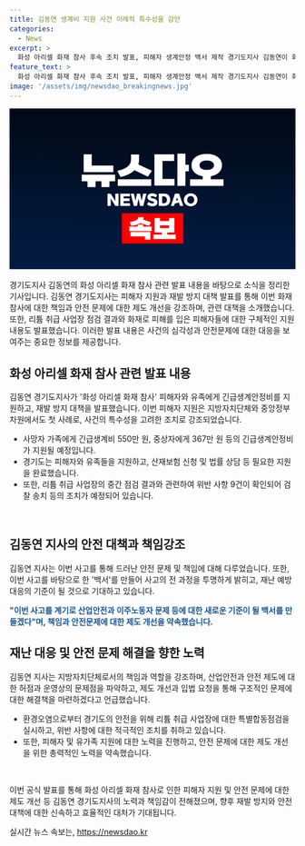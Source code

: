 ```yaml
---
title: 김동연 생계비 지원 사건 이례적 특수성을 감안
categories:
  - News
excerpt: >
  화성 아리셀 화재 참사 후속 조치 발표, 피해자 생계안정 백서 제작 경기도지사 김동연이 화성 아리셀 화재 참사 피해자를 위해 긴급생계안정비를 지원하는 첫 사례를 발표했다. 이러한 특수한 상황을 고려하여 긴급 지원을 결정하고, 피해자들의 어려움을 고려한 조치를 취했다. 또한, 사고 과정을 투명하게 밝히고 재발 방지를 위한 백서를 만들기로 하였다. 이를 통해 안전한 환경 조성 및 재난 대응 지침을 개선하고자 한다. 또한, 리튬 취급 사업장 점검 결과와 관련하여 위반 사항에 대한 검찰 송치 등의 조치도 발표되었다. 김 지사는 재발 방지 백서를 통해 신속하고 효율적인 대처를 약속하였으며, 지자체 내 이민사회국을 신설하여 다문화가정에 대한 종합적인 계획을 추진할 것이라고 강조했다.
feature_text: >
  화성 아리셀 화재 참사 후속 조치 발표, 피해자 생계안정 백서 제작 경기도지사 김동연이 화성 아리셀 화재 참사 피해자를 위해 긴급생계안정비를 지원하는 첫 사례를 발표했다. 이러한 특수한 상황을 고려하여 긴급 지원을 결정하고, 피해자들의 어려움을 고려한 조치를 취했다. 또한, 사고 과정을 투명하게 밝히고 재발 방지를 위한 백서를 만들기로 하였다. 이를 통해 안전한 환경 조성 및 재난 대응 지침을 개선하고자 한다. 또한, 리튬 취급 사업장 점검 결과와 관련하여 위반 사항에 대한 검찰 송치 등의 조치도 발표되었다. 김 지사는 재발 방지 백서를 통해 신속하고 효율적인 대처를 약속하였으며, 지자체 내 이민사회국을 신설하여 다문화가정에 대한 종합적인 계획을 추진할 것이라고 강조했다.
image: '/assets/img/newsdao_breakingnews.jpg'
---
```


<p><img src="/assets/img/newsdao_breakingnews.jpg" alt="firstkoreanews 속보" /></p>

<p>경기도지사 김동연의 화성 아리셀 화재 참사 관련 발표 내용을 바탕으로 소식을 정리한 기사입니다. 김동연 경기도지사는 피해자 지원과 재발 방지 대책 발표를 통해 이번 화재 참사에 대한 책임과 안전 문제에 대한 제도 개선을 강조하며, 관련 대책을 소개했습니다. 또한, 리튬 취급 사업장 점검 결과와 화재로 피해를 입은 피해자들에 대한 구체적인 지원 내용도 발표했습니다. 이러한 발표 내용은 사건의 심각성과 안전문제에 대한 대응을 보여주는 중요한 정보를 제공합니다.</p>

<h2 data-ke-size="size26">화성 아리셀 화재 참사 관련 발표 내용</h2>

<p>김동연 경기도지사가 '화성 아리셀 화재 참사' 피해자와 유족에게 긴급생계안정비를 지원하고, 재발 방지 대책을 발표했습니다. 이번 피해자 지원은 지방자치단체와 중앙정부 차원에서도 첫 사례로, 사건의 특수성을 고려한 조치로 강조되었습니다.</p>

<ul>
  <li>사망자 가족에게 긴급생계비 550만 원, 중상자에게 367만 원 등의 긴급생계안정비가 지원될 예정입니다.</li>
  <li>경기도는 피해자와 유족들을 지원하고, 산재보험 신청 및 법률 상담 등 필요한 지원을 완료했습니다.</li>
  <li>또한, 리튬 취급 사업장의 중간 점검 결과와 관련하여 위반 사항 9건이 확인되어 검찰 송치 등의 조치가 예정되어 있습니다.</li>
</ul>

<p data-ke-size="size16">&nbsp;</p>

<h2 data-ke-size="size26">김동연 지사의 안전 대책과 책임강조</h2>

<p>김동연 지사는 이번 사고를 통해 드러난 안전 문제 및 책임에 대해 다루었습니다. 또한, 이번 사고를 바탕으로 한 '백서'를 만들어 사고의 전 과정을 투명하게 밝히고, 재난 예방 대응의 기준이 될 것으로 기대하고 있습니다.</p>

<p data-ke-size="size16"><b><span style="color: #1a5490;">"이번 사고를 계기로 산업안전과 이주노동자 문제 등에 대한 새로운 기준이 될 백서를 만들겠다"며, 책임과 안전문제에 대한 제도 개선을 약속했습니다.</span></b></p>

<h2 data-ke-size="size26">재난 대응 및 안전 문제 해결을 향한 노력</h2>

<p>김동연 지사는 지방자치단체로서의 책임과 역할을 강조하며, 산업안전과 안전 제도에 대한 허점과 운영상의 문제점을 파악하고, 제도 개선과 입법 요청을 통해 구조적인 문제에 대한 해결책을 마련하겠다고 언급했습니다.</p>

<ul>
  <li>환경오염으로부터 경기도의 안전을 위해 리튬 취급 사업장에 대한 특별합동점검을 실시하고, 위반 사항에 대한 적극적인 조치를 취하고 있습니다.</li>
  <li>또한, 피해자 및 유가족 지원에 대한 노력을 진행하고, 안전 문제에 대한 제도 개선을 위한 총력적인 노력을 약속했습니다.</li>
</ul>

<p data-ke-size="size16">&nbsp;</p>

<p>이번 공식 발표를 통해 화성 아리셀 화재 참사로 인한 피해자 지원 및 안전 문제에 대한 제도 개선 등 김동연 경기도지사의 노력과 책임감이 전해졌으며, 향후 재발 방지와 안전 대책에 대한 신속하고 효율적인 대처가 기대됩니다.</p>
실시간 뉴스 속보는, <a href="https://newsdao.kr" rel="dofollow">https://newsdao.kr</a>


